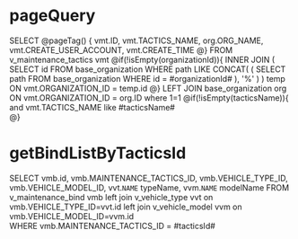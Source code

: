 pageQuery
===
SELECT
	@pageTag() {
	vmt.ID,
	vmt.TACTICS_NAME,
	org.ORG_NAME,
	vmt.CREATE_USER_ACCOUNT,
	vmt.CREATE_TIME
	@} 
FROM
	v_maintenance_tactics vmt
	@if(!isEmpty(organizationId)){
                INNER JOIN 
                	( SELECT 
                	  id FROM base_organization 
                	  WHERE path LIKE CONCAT( ( SELECT path FROM base_organization WHERE id = #organizationId# ), '%' ) 
                	) temp
                	   ON vmt.ORGANIZATION_ID = temp.id
        @}
	LEFT JOIN base_organization org ON vmt.ORGANIZATION_ID = org.ID
where 1=1
  @if(!isEmpty(tacticsName)){
     and vmt.TACTICS_NAME like #tacticsName#	
  @}	
  
getBindListByTacticsId
===
SELECT
	vmb.id,
	vmb.MAINTENANCE_TACTICS_ID,
	vmb.VEHICLE_TYPE_ID,
	vmb.VEHICLE_MODEL_ID,
	vvt.`NAME` typeName,
    vvm.`NAME` modelName 
FROM
	v_maintenance_bind vmb
left join v_vehicle_type vvt on vmb.VEHICLE_TYPE_ID=vvt.id
left join v_vehicle_model vvm on vmb.VEHICLE_MODEL_ID=vvm.id	 
WHERE
	vmb.MAINTENANCE_TACTICS_ID = #tacticsId#  
